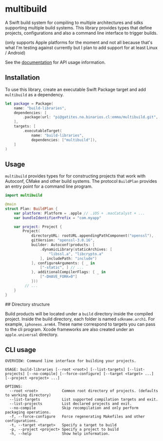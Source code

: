 # multibuild

A Swift build system for compiling to multiple architectures and sdks supporting multiple build systems.
This library provides types that define projects, configurations and also a command line interface to trigger builds.

(only supports Apple platforms for the moment and not all because that's what I'm testing against currently but I plan to add support for at least Linux / Android)

See the [documentation](https://gatites.no.binarios.cl/emma/cosas/documentaciones/multibuild) for API usage information.

## Installation

To use this library, create an executable Swift Package target and add `multibuild` as a dependency.

```swift
let package = Package(
    name: "build-libraries",
    dependencies: [
        .package(url: "pi@gatites.no.binarios.cl:emma/multibuild.git", branch: "main")
    ],
    targets: [
        .executableTarget(
            name: "build-libraries",
            dependencies: ["multibuild"]),
    ]
)
```

## Usage

`multibuild` provides types for for constructing projects that work with Autoconf, CMake and other build systems.
The protocol `BuildPlan` provides an entry point for a command line program.

```swift
import multibuild

@main
struct Plan: BuildPlan {
    var platform: Platform = .apple // .iOS + .macCatalyst + ...
    var bundleIdentifierPrefix = "com.myapp"

    var project: Project {
        Project(
            directoryURL: rootURL.appendingPathComponent("openssl"),
            gitVersion: "openssl-3.0.16",
            builder: Autoconf(products: [
                .dynamicLibrary(staticArchives: [
                    "libssl.a", "libcrypto.a"
                ], includePath: "include")
            ], configureArguments: { _ in
                ["-static", ] // ...
            }, additionalCompilerFlags: { _ in
                ["-DHAVE_FORK=0"]
            }))
         // ...
    }
}
```

## Directory structure

Build products will be located under a `build` directory inside the compiled project.
Inside the build directory, each folder is named `sdkname.arch1`. For example, `iphoneos.arm64`. These name correspond to targets you can pass to the cli program.
Xcode frameworks are also created under an `apple.universal` directory.

## CLI usage

```
OVERVIEW: Command line interface for building your projects.

USAGE: build-libraries [--root <root>] [--list-targets] [--list-projects] [--no-compile] [--force-configure] [--target <target> ...] [--project <project> ...]

OPTIONS:
  --root <root>           Common root directory of projects. (defaults to working directory)
  --list-targets          List supported compilation targets and exit.
  --list-projects         List declared projects and exit.
  --no-compile            Skip recompilation and only perform packaging operations.
  -f, --force-configure   Force regenerating Makefiles and other configurations.
  -t, --target <target>   Specify a target to build
  -p, --project <project> Specify a project to build
  -h, --help              Show help information.
```